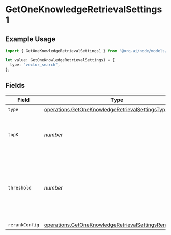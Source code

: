 # GetOneKnowledgeRetrievalSettings1

## Example Usage

```typescript
import { GetOneKnowledgeRetrievalSettings1 } from "@orq-ai/node/models/operations";

let value: GetOneKnowledgeRetrievalSettings1 = {
  type: "vector_search",
};
```

## Fields

| Field                                                                                                                              | Type                                                                                                                               | Required                                                                                                                           | Description                                                                                                                        |
| ---------------------------------------------------------------------------------------------------------------------------------- | ---------------------------------------------------------------------------------------------------------------------------------- | ---------------------------------------------------------------------------------------------------------------------------------- | ---------------------------------------------------------------------------------------------------------------------------------- |
| `type`                                                                                                                             | [operations.GetOneKnowledgeRetrievalSettingsType](../../models/operations/getoneknowledgeretrievalsettingstype.md)                 | :heavy_check_mark:                                                                                                                 | N/A                                                                                                                                |
| `topK`                                                                                                                             | *number*                                                                                                                           | :heavy_minus_sign:                                                                                                                 | Used to filter chunks that are most similar to the query                                                                           |
| `threshold`                                                                                                                        | *number*                                                                                                                           | :heavy_minus_sign:                                                                                                                 | Used to filter chunks that are most similar to the query. A value of `0` will be consider disabled.                                |
| `rerankConfig`                                                                                                                     | [operations.GetOneKnowledgeRetrievalSettingsRerankConfig](../../models/operations/getoneknowledgeretrievalsettingsrerankconfig.md) | :heavy_minus_sign:                                                                                                                 | N/A                                                                                                                                |